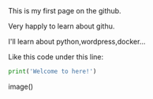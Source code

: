<head>This is my first page on the github.</head>

Very happly to learn about githu.

I'll learn about python,wordpress,docker...

Like this code under this line:
```python
print('Welcome to here!')
```
image()
